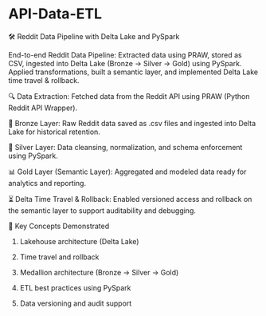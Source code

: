 # API-Data-ETL

🛠️ Reddit Data Pipeline with Delta Lake and PySpark

End-to-end Reddit Data Pipeline: Extracted data using PRAW, stored as CSV, ingested into Delta Lake (Bronze → Silver → Gold) using PySpark. Applied transformations, built a semantic layer, and implemented Delta Lake time travel &amp; rollback.

🔍 Data Extraction: Fetched data from the Reddit API using PRAW (Python Reddit API Wrapper).

🧱 Bronze Layer: Raw Reddit data saved as .csv files and ingested into Delta Lake for historical retention.

🧹 Silver Layer: Data cleansing, normalization, and schema enforcement using PySpark.

📊 Gold Layer (Semantic Layer): Aggregated and modeled data ready for analytics and reporting.

⏳ Delta Time Travel & Rollback: Enabled versioned access and rollback on the semantic layer to support auditability and debugging.

📌 Key Concepts Demonstrated
1. Lakehouse architecture (Delta Lake)

2. Time travel and rollback

3. Medallion architecture (Bronze → Silver → Gold)

4. ETL best practices using PySpark

5. Data versioning and audit support
